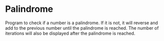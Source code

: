 # Palindrome
Program to check if a number is a palindrome. If it is not, it will reverse and add to the previous number until the palindrome is reached. The number of iterations will also be displayed after the palindrome is reached.
